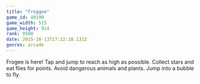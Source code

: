 ```yaml
---
title: "Froggee"
game_id: 40190
game_width: 515
game_height: 914
rank: 9500
date: 2015-10-13T17:32:18.131Z
genres: arcade
---
```

Frogee is here! Tap and jump to reach as high as possible. Collect stars and eat flies for points. Avoid dangerous animals and plants. Jump into a bubble to fly.